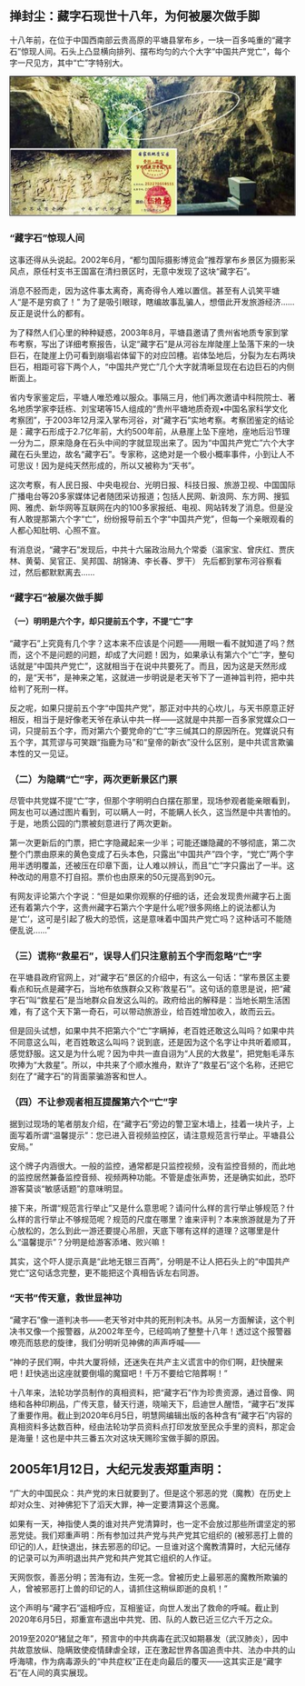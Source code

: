 ## 掸封尘：藏字石现世十八年，为何被屡次做手脚

十八年前，在位于中国西南部云贵高原的平塘县掌布乡，一块一百多吨重的“藏字石”惊现人间。石头上凸显横向排列、摆布均匀的六个大字“中国共产党亡”，每个字一尺见方，其中“亡”字特别大。

![duoguoCZS](duoguoCZS.jpg)

### “藏字石”惊现人间

这事还得从头说起。2002年6月，“都匀国际摄影博览会”推荐掌布乡景区为摄影采风点，原任村支书王国富在清扫景区时，无意中发现了这块“藏字石”。

消息不胫而走，因为这件事太离奇，离奇得令人难以置信。甚至有人讥笑平塘人“是不是穷疯了！” 为了是吸引眼球，瞎编故事乱骗人，想借此开发旅游经济……反正是说什么的都有。

为了释然人们心里的种种疑惑，2003年8月，平塘县邀请了贵州省地质专家到掌布考察，写出了详细考察报告，认定“藏字石”是从河谷左岸陡崖上坠落下来的一块巨石，在陡崖上仍可看到崩塌岩体留下的对应凹槽。岩体坠地后，分裂为左右两块巨石，相距可容下两个人，“中国共产党亡”几个大字就清晰显现在右边巨石的内侧断面上。

省内专家鉴定后，平塘人唯恐难以服众。事隔三月，他们再次邀请中科院院士、著名地质学家李廷栋、刘宝珺等15人组成的“贵州平塘地质奇观•中国名家科学文化考察团”，于2003年12月深入掌布河谷，对“藏字石”实地考察。考察团鉴定的结论是：藏字石形成于2.7亿年前，大约500年前，从悬崖上坠下座地，座地后沿节理一分为二，原来隐身在石头中间的字就显现出来了。因为“中国共产党亡”六个大字藏在石头里边，故名“藏字石”。专家称，这绝对是一个极小概率事件，小到让人不可思议！因为是纯天然形成的，所以又被称为“天书”。

这次考察，有人民日报、中央电视台、光明日报、科技日报、旅游卫视、中国国际广播电台等20多家媒体记者随团采访报道；包括人民网、新浪网、东方网、搜狐网、雅虎、新华网等互联网在内的100多家报纸、电视、网站转发了消息。但是没有人敢提那第六个字“亡”，纷纷报导前五个字“中国共产党”，但每一个亲眼观看的人都心知肚明、心照不宣。

有消息说，“藏字石”发现后，中共十六届政治局九个常委（温家宝、曾庆红、贾庆林、黄菊、吴官正、吴邦国、胡锦涛、李长春、罗干） 先后都到掌布河谷察看过，然后都默默离去……

### “藏字石”被屡次做手脚

#### （一）明明是六个字，却只提前五个字，不提“亡”字

“藏字石”上究竟有几个字？这本来不应该是个问题——用眼一看不就知道了吗？然而，这个不是问题的问题，却成了大问题！因为，如果承认有第六个“亡”字，整句话就是“中国共产党亡”，这就相当于在说中共要死了。而且，因为这是天然形成的，是“天书”，是神来之笔，这就进一步明说是老天爷下了一道神旨判符，把中共给判了死刑一样。

反之呢，如果只提前五个字“中国共产党”，那正对中共的心坎儿，与天书原意正好相反，相当于是好像老天爷在承认中共一样——这就是中共那一百多家党媒众口一词，只提前五个字，而对第六个要党命的“亡”字三缄其口的原因所在。党媒说只有五个字，其荒谬与可笑跟“指鹿为马”和“皇帝的新衣”没什么区别，是中共谎言欺骗本性的又一见证。

### （二）为隐瞒“亡”字，两次更新景区门票

尽管中共党媒不提“亡”字，但那个字明明白白摆在那里，现场参观者能亲眼看到，网友也可以通过图片看到，可以瞒人一时，不能瞒人长久，这当然是中共害怕的。于是，地质公园的门票被刻意进行了两次更新。

第一次更新后的门票，把亡字隐藏起来一少半；可能还嫌隐藏的不够彻底，第二次整个门票由原来的黄色变成了石头本色，只露出“中国共产”四个字，“党亡”两个字用半透明覆盖，还被压在印章下面，让人难以辨认，而且“亡”字只露出了一半。这种改动的用意不打自招。票价也由原来的50元提高到90元。

有网友评论第六个字说：“但是如果你观察的仔细的话，还会发现贵州藏字石上面还有着第六个字，这贵州藏字石第六个字是什么呢?很多网络上的说法都认为是‘亡’，这可是引起了极大的恐慌，这是意味着中国共产党亡吗？这种话可不能随便乱说……”

### （三）谎称“救星石”，误导人们只注意前五个字而忽略“亡”字

在平塘县政府官网上，对“藏字石”景区的介绍中，有这么一句话：“掌布景区主要看点和玩点是藏字石，当地布依族群众又称‘救星石’”。这句话的意思是说，把“藏字石”叫“救星石”是当地群众自发这么叫的。政府给出的解释是：当地长期生活困难，有了这个天下第一奇石，可以带动旅游业，给百姓增加收入，故而云云。

但是回头试想，如果中共不把第六个“亡”字瞒掉，老百姓还敢这么叫吗？如果中共不同意这么叫，老百姓敢这么叫吗？说到底，还是因为这个名字让中共听着顺耳，感觉舒服。这又是为什么呢？因为中共一直自诩为“人民的大救星”，把党魁毛泽东吹捧为“大救星”。所以，中共来了个顺水推舟，默许了“救星石”这个名称，还把它刻在了“藏字石”的背面蒙骗游客和世人。

### （四）不让参观者相互提醒第六个“亡”字

据到过现场的笔者朋友介绍，在“藏字石”旁边的警卫室木墙上，挂着一块片子，上面写着所谓“温馨提示”：您已进入音视频监控区，请注意规范言行举止。平塘县公安局。”

这个牌子内涵很大。一般的监控，通常都是只监控视频，没有监控音频的，而此地的监控居然兼备监控音频、视频两种功能。不管是虚张声势，还是确实如此，恐吓游客莫谈“敏感话题”的意味明显。

接下来，所谓“规范言行举止”又是什么意思呢？请问什么样的言行举止够规范？什么样的言行举止不够规范呢？规范的尺度在哪里？谁来评判？本来旅游就是为了开心放松的，怎么到此一游还要提心吊胆，天底下哪有这样的道理？这哪里是什么“温馨提示”？分明是给游客添堵、败兴嘛！

其实，这个吓人提示真是“此地无银三百两”，分明是不让人把石头上的“中国共产党亡”这句话念完整，更不能把这个真相告诉左右同游。

### “天书”传天意，救世显神功

“藏字石”像一道判决书——老天爷对中共的死刑判决书。从另一方面解读，这个判决书又像一个报警器，从2002年至今，已经鸣响了整整十八年！透过这个报警器嘹亮而慈悲的旋律，我们分明听见神佛的声声呼喊——

“神的子民们啊，中共大厦将倾，还迷失在共产主义谎言中的你们啊，赶快醒来吧！赶快逃出这座就要倒塌的魔窟吧！千万不要给它陪葬啊！”

十八年来，法轮功学员制作的真相资料，把“藏字石”作为珍贵资源，通过音像、网络和各种印刷品，广传天意，替天行道，晓喻天下，启迪世人醒悟，“藏字石”发挥了重要作用。截止到2020年6月5日，明慧网编辑出版的各种含有“藏字石”内容的真相资料多达数百种，经由法轮功学员资料点打印发放至民众手里的资料，那定会是海量！这也是中共三番五次对这块天赐珍宝做手脚的原因。

## 2005年1月12日，大纪元发表郑重声明：

“广大的中国民众：共产党的末日就要到了。但是这个邪恶的党（魔教）在历史上却对众生、对神佛犯下了滔天大罪，神一定要清算这个恶魔。

如果有一天，神指使人类的谁对共产党清算时，也一定不会放过那些所谓坚定的邪恶党徒。我们郑重声明：所有参加过共产党与共产党其它组织的 (被邪恶打上兽的印记的)人，赶快退出，抹去邪恶的印记。一旦谁对这个魔教清算时，大纪元储存的记录可以为声明退出共产党和共产党其它组织的人作证。

天网恢恢，善恶分明；苦海有边，生死一念。曾被历史上最邪恶的魔教所欺骗的人，曾被邪恶打上兽的印记的人，请抓住这稍纵即逝的良机！”

这个声明与“藏字石”遥相呼应，互相鉴证，向世人发出了救命的呼喊。截止到2020年6月5日，郑重宣布退出中共党、团、队的人数已近三亿六千万之众。

2019至2020“猪鼠之年”，预言中的中共病毒在武汉如期暴发（武汉肺炎），因中共故意放纵、隐瞒致使疫情肆虐全球，正在激起世界各国追责中共、法办中共的山呼海啸，作为病毒源头的“中共症权”正在走向最后的覆灭——这其实正是“藏字石”在人间的真实展现。